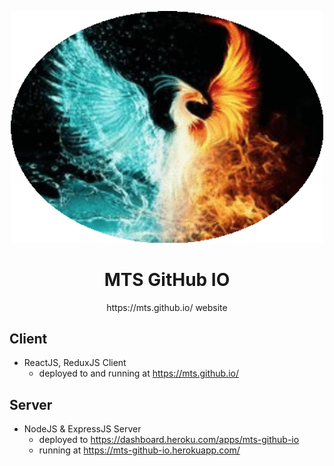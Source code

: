 <p align="center">
  <img width="500px" src="/logo.png">
</p>

<h1 align="center">MTS GitHub IO</h1>

<p align="center">https://mts.github.io/ website</p>

## Client

- ReactJS, ReduxJS Client
  - deployed to and running at https://mts.github.io/

## Server

- NodeJS & ExpressJS Server
  - deployed to https://dashboard.heroku.com/apps/mts-github-io
  - running at https://mts-github-io.herokuapp.com/
